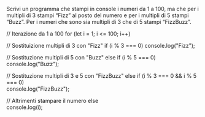Scrivi un programma che stampi in console i numeri da 1 a 100, ma che per i multipli di 3 stampi “Fizz” al posto del numero e per i multipli di 5 stampi “Buzz”. Per i numeri che sono sia multipli di 3 che di 5 stampi “FizzBuzz”.

// Iterazione da 1 a 100
for (let i = 1; i <= 100; i++)

// Sostituizione multipli di 3 con "Fizz"
if (i % 3 === 0) 
    console.log("Fizz");

// Sostituzione multipli di 5 con "Buzz"
else if (i % 5 === 0) 
    console.log("Buzz");

// Sostituzione multipli di 3 e 5 con "FizzBuzz"
else if (i % 3 === 0 && i % 5 === 0)  
    console.log("FizzBuzz");

// Altrimenti stampare il numero
else  
    console.log(i);

